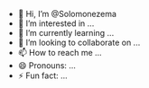- 👋 Hi, I’m @Solomonezema
- 👀 I’m interested in ...
- 🌱 I’m currently learning ...
- 💞️ I’m looking to collaborate on ...
- 📫 How to reach me ...
- 😄 Pronouns: ...
- ⚡ Fun fact: ...

<!---
Solomonezema/Solomonezema is a ✨ special ✨ repository because its `README.md` (this file) appears on your GitHub profile.
You can click the Preview link to take a look at your changes.
--->
